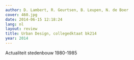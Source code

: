 ```yaml
---
author: D. Lambert, R. Geurtsen, B. Leupen, N. de Boer
cover: 460.jpg
date: 2014-06-15 12:18:24
lang: nl
layout: review
title: Urban Design, collegedktaat bk214
year: 2014
---
```

Actualiteit stedenbouw 1980-1985
